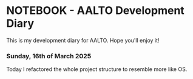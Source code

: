 # NOTEBOOK - AALTO Development Diary #

This is my development diary for AALTO. Hope you'll enjoy it!

### Sunday, 16th of March 2025 ###

Today I refactored the whole project structure to resemble more like OS.




